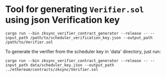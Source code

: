 # Tool for generating `Verifier.sol` using json Verification key

`cargo run --bin zksync_verifier_contract_generator --release -- --input_path /path/to/scheduler_verification_key.json --output_path /path/to/Verifier.sol`

To generate the verifier from the scheduler key in 'data' directory, just run:

```shell
cargo run --bin zksync_verifier_contract_generator --release -- --input_path data/scheduler_key.json --output_path ../ethereum/contracts/zksync/Verifier.sol
```
